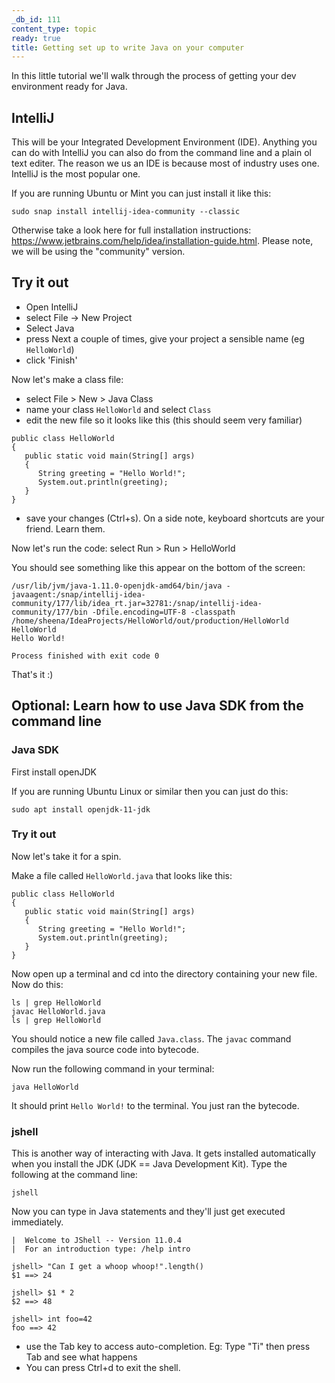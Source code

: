 ```yaml
---
_db_id: 111
content_type: topic
ready: true
title: Getting set up to write Java on your computer
---
```


In this little tutorial we'll walk through the process of getting your dev environment ready for Java. 


## IntelliJ

This will be your Integrated Development Environment (IDE). Anything you can do with IntelliJ you can also do from the command line and a plain ol text editer. The reason we us an IDE is because most of industry uses one. IntelliJ is the most popular one.

If you are running Ubuntu or Mint you can just install it like this:

```
sudo snap install intellij-idea-community --classic
```

Otherwise take a look here for full installation instructions: https://www.jetbrains.com/help/idea/installation-guide.html. Please note, we will be using the "community" version.

## Try it out

- Open IntelliJ
- select File -> New Project
- Select Java
- press Next a couple of times, give your project a sensible name (eg `HelloWorld`)
- click 'Finish'

Now let's make a class file:

- select File > New > Java Class
- name your class `HelloWorld` and select `Class`
- edit the new file so it looks like this (this should seem very familiar)

```
public class HelloWorld
{
   public static void main(String[] args)
   {
      String greeting = "Hello World!";
      System.out.println(greeting);
   }
}
```

- save your changes (Ctrl+s). On a side note, keyboard shortcuts are your friend. Learn them.

Now let's run the code:
select Run > Run > HelloWorld

You should see something like this appear on the bottom of the screen:

```
/usr/lib/jvm/java-1.11.0-openjdk-amd64/bin/java -javaagent:/snap/intellij-idea-community/177/lib/idea_rt.jar=32781:/snap/intellij-idea-community/177/bin -Dfile.encoding=UTF-8 -classpath /home/sheena/IdeaProjects/HelloWorld/out/production/HelloWorld HelloWorld
Hello World!

Process finished with exit code 0
```

That's it :)

## Optional: Learn how to use Java SDK from the command line

### Java SDK

First install openJDK

If you are running Ubuntu Linux or similar then you can just do this:

```
sudo apt install openjdk-11-jdk
```

### Try it out

Now let's take it for a spin.

Make a file called `HelloWorld.java` that looks like this:

```
public class HelloWorld
{
   public static void main(String[] args)
   {
      String greeting = "Hello World!";
      System.out.println(greeting);
   }
}
```

Now open up a terminal and cd into the directory containing your new file. Now do this:

```
ls | grep HelloWorld
javac HelloWorld.java
ls | grep HelloWorld
```

You should notice a new file called `Java.class`. The `javac` command compiles the java source code into bytecode.

Now run the following command in your terminal:

```
java HelloWorld
```

It should print `Hello World!` to the terminal. You just ran the bytecode.

### jshell

This is another way of interacting with Java. It gets installed automatically when you install the JDK (JDK == Java Development Kit). Type the following at the command line:

```
jshell
```

Now you can type in Java statements and they'll just get executed immediately.

```
|  Welcome to JShell -- Version 11.0.4
|  For an introduction type: /help intro

jshell> "Can I get a whoop whoop!".length()
$1 ==> 24

jshell> $1 * 2
$2 ==> 48

jshell> int foo=42
foo ==> 42
```

- use the Tab key to access auto-completion. Eg: Type "Ti" then press Tab and see what happens
- You can press Ctrl+d to exit the shell.